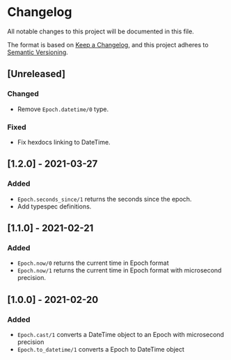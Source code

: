 # Changelog
All notable changes to this project will be documented in this file.

The format is based on [Keep a Changelog](https://keepachangelog.com/en/1.0.0/),
and this project adheres to [Semantic Versioning](https://semver.org/spec/v2.0.0.html).

## [Unreleased]
### Changed
- Remove `Epoch.datetime/0` type.
### Fixed
- Fix hexdocs linking to DateTime.

## [1.2.0] - 2021-03-27
### Added
- `Epoch.seconds_since/1` returns the seconds since the epoch.
- Add typespec definitions.

## [1.1.0] - 2021-02-21
### Added
- `Epoch.now/0` returns the current time in Epoch format
- `Epoch.now/1` returns the current time in Epoch format with microsecond precision.

## [1.0.0] - 2021-02-20
### Added
- `Epoch.cast/1` converts a DateTime object to an Epoch with microsecond precision
- `Epoch.to_datetime/1` converts a Epoch to DateTime object